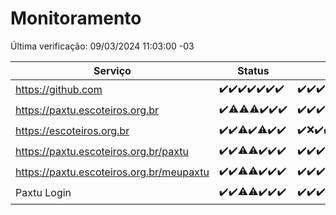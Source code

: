 # Monitoramento

Última verificação: 09/03/2024 11:03:00 -03

|Serviço|Status|Últimas 24h|
|---|---|---|
|https://github.com|<span title="2024-03-02: OK=24">✔️</span><span title="2024-03-03: OK=24">✔️</span><span title="2024-03-04: OK=22">✔️</span><span title="2024-03-05: OK=24">✔️</span><span title="2024-03-06: OK=24">✔️</span><span title="2024-03-07: OK=24">✔️</span><span title="2024-03-08: OK=14">✔️</span>|<span title="08/03/2024 11:06:00 -03 : 200">✔️</span><span title="08/03/2024 12:07:00 -03 : 200">✔️</span><span title="08/03/2024 13:07:00 -03 : 200">✔️</span><span title="08/03/2024 14:04:00 -03 : 200">✔️</span><span title="08/03/2024 15:08:00 -03 : 200">✔️</span><span title="08/03/2024 16:03:00 -03 : 200">✔️</span><span title="08/03/2024 17:06:00 -03 : 200">✔️</span><span title="08/03/2024 18:06:00 -03 : 200">✔️</span><span title="08/03/2024 19:07:00 -03 : 200">✔️</span><span title="08/03/2024 20:07:00 -03 : 200">✔️</span><span title="08/03/2024 21:28:00 -03 : 200">✔️</span><span title="08/03/2024 22:34:00 -03 : 200">✔️</span><span title="08/03/2024 23:09:00 -03 : 200">✔️</span><span title="09/03/2024 00:09:00 -03 : 200">✔️</span><span title="09/03/2024 01:07:00 -03 : 200">✔️</span><span title="09/03/2024 02:07:00 -03 : 200">✔️</span><span title="09/03/2024 03:09:00 -03 : 200">✔️</span><span title="09/03/2024 04:03:00 -03 : 200">✔️</span><span title="09/03/2024 05:07:00 -03 : 200">✔️</span><span title="09/03/2024 06:06:00 -03 : 200">✔️</span><span title="09/03/2024 07:04:00 -03 : 200">✔️</span><span title="09/03/2024 08:02:00 -03 : 200">✔️</span><span title="09/03/2024 09:09:00 -03 : 200">✔️</span><span title="09/03/2024 10:04:00 -03 : 200">✔️</span><span title="09/03/2024 11:03:00 -03 : 200">✔️</span>|
|https://paxtu.escoteiros.org.br|<span title="2024-03-02: OK=24">✔️</span><span title="2024-03-03: OK=23, Falhas=1">⚠️</span><span title="2024-03-04: OK=21, Falhas=1">⚠️</span><span title="2024-03-05: OK=23, Falhas=1">⚠️</span><span title="2024-03-06: OK=24">✔️</span><span title="2024-03-07: OK=24">✔️</span><span title="2024-03-08: OK=14">✔️</span>|<span title="08/03/2024 11:06:00 -03 : 200">✔️</span><span title="08/03/2024 12:07:00 -03 : 200">✔️</span><span title="08/03/2024 13:07:00 -03 : 200">✔️</span><span title="08/03/2024 14:04:00 -03 : 200">✔️</span><span title="08/03/2024 15:08:00 -03 : 200">✔️</span><span title="08/03/2024 16:03:00 -03 : 200">✔️</span><span title="08/03/2024 17:06:00 -03 : 200">✔️</span><span title="08/03/2024 18:06:00 -03 : 502">❌</span><span title="08/03/2024 19:07:00 -03 : 200">✔️</span><span title="08/03/2024 20:07:00 -03 : 200">✔️</span><span title="08/03/2024 21:28:00 -03 : 200">✔️</span><span title="08/03/2024 22:34:00 -03 : 200">✔️</span><span title="08/03/2024 23:09:00 -03 : 200">✔️</span><span title="09/03/2024 00:09:00 -03 : 200">✔️</span><span title="09/03/2024 01:07:00 -03 : 200">✔️</span><span title="09/03/2024 02:07:00 -03 : 200">✔️</span><span title="09/03/2024 03:09:00 -03 : 200">✔️</span><span title="09/03/2024 04:03:00 -03 : 200">✔️</span><span title="09/03/2024 05:07:00 -03 : 200">✔️</span><span title="09/03/2024 06:06:00 -03 : 200">✔️</span><span title="09/03/2024 07:04:00 -03 : 200">✔️</span><span title="09/03/2024 08:02:00 -03 : 200">✔️</span><span title="09/03/2024 09:09:00 -03 : 200">✔️</span><span title="09/03/2024 10:04:00 -03 : 200">✔️</span><span title="09/03/2024 11:03:00 -03 : 200">✔️</span>|
|https://escoteiros.org.br|<span title="2024-03-02: OK=24">✔️</span><span title="2024-03-03: OK=24">✔️</span><span title="2024-03-04: OK=21, Falhas=1">⚠️</span><span title="2024-03-05: OK=24">✔️</span><span title="2024-03-06: OK=23, Falhas=1">⚠️</span><span title="2024-03-07: OK=24">✔️</span><span title="2024-03-08: OK=14">✔️</span>|<span title="08/03/2024 11:06:00 -03 : 200">✔️</span><span title="08/03/2024 12:07:00 -03 : 500">❌</span><span title="08/03/2024 13:07:00 -03 : 200">✔️</span><span title="08/03/2024 14:04:00 -03 : 200">✔️</span><span title="08/03/2024 15:08:00 -03 : 200">✔️</span><span title="08/03/2024 16:03:00 -03 : 200">✔️</span><span title="08/03/2024 17:06:00 -03 : 200">✔️</span><span title="08/03/2024 18:06:00 -03 : 200">✔️</span><span title="08/03/2024 19:07:00 -03 : 200">✔️</span><span title="08/03/2024 20:07:00 -03 : 200">✔️</span><span title="08/03/2024 21:28:00 -03 : 200">✔️</span><span title="08/03/2024 22:34:00 -03 : 200">✔️</span><span title="08/03/2024 23:09:00 -03 : 200">✔️</span><span title="09/03/2024 00:09:00 -03 : 200">✔️</span><span title="09/03/2024 01:07:00 -03 : 200">✔️</span><span title="09/03/2024 02:07:00 -03 : 200">✔️</span><span title="09/03/2024 03:09:00 -03 : 200">✔️</span><span title="09/03/2024 04:03:00 -03 : 200">✔️</span><span title="09/03/2024 05:07:00 -03 : 200">✔️</span><span title="09/03/2024 06:06:00 -03 : 200">✔️</span><span title="09/03/2024 07:04:00 -03 : 200">✔️</span><span title="09/03/2024 08:02:00 -03 : 200">✔️</span><span title="09/03/2024 09:09:00 -03 : 200">✔️</span><span title="09/03/2024 10:04:00 -03 : 200">✔️</span><span title="09/03/2024 11:03:00 -03 : 200">✔️</span>|
|https://paxtu.escoteiros.org.br/paxtu|<span title="2024-03-02: OK=24">✔️</span><span title="2024-03-03: OK=24">✔️</span><span title="2024-03-04: OK=19, Falhas=3">⚠️</span><span title="2024-03-05: OK=23, Falhas=1">⚠️</span><span title="2024-03-06: OK=24">✔️</span><span title="2024-03-07: OK=24">✔️</span><span title="2024-03-08: OK=14">✔️</span>|<span title="08/03/2024 11:06:00 -03 : 200">✔️</span><span title="08/03/2024 12:07:00 -03 : 200">✔️</span><span title="08/03/2024 13:07:00 -03 : 200">✔️</span><span title="08/03/2024 14:04:00 -03 : 200">✔️</span><span title="08/03/2024 15:08:00 -03 : 200">✔️</span><span title="08/03/2024 16:03:00 -03 : 200">✔️</span><span title="08/03/2024 17:06:00 -03 : 200">✔️</span><span title="08/03/2024 18:06:00 -03 : 502">❌</span><span title="08/03/2024 19:07:00 -03 : 200">✔️</span><span title="08/03/2024 20:07:00 -03 : 200">✔️</span><span title="08/03/2024 21:28:00 -03 : 200">✔️</span><span title="08/03/2024 22:34:00 -03 : 200">✔️</span><span title="08/03/2024 23:09:00 -03 : 200">✔️</span><span title="09/03/2024 00:09:00 -03 : 200">✔️</span><span title="09/03/2024 01:07:00 -03 : 200">✔️</span><span title="09/03/2024 02:07:00 -03 : 200">✔️</span><span title="09/03/2024 03:09:00 -03 : 200">✔️</span><span title="09/03/2024 04:03:00 -03 : 200">✔️</span><span title="09/03/2024 05:07:00 -03 : 200">✔️</span><span title="09/03/2024 06:06:00 -03 : 200">✔️</span><span title="09/03/2024 07:04:00 -03 : 200">✔️</span><span title="09/03/2024 08:02:00 -03 : 200">✔️</span><span title="09/03/2024 09:09:00 -03 : 200">✔️</span><span title="09/03/2024 10:04:00 -03 : 200">✔️</span><span title="09/03/2024 11:03:00 -03 : 200">✔️</span>|
|https://paxtu.escoteiros.org.br/meupaxtu|<span title="2024-03-02: OK=24">✔️</span><span title="2024-03-03: OK=24">✔️</span><span title="2024-03-04: OK=19, Falhas=3">⚠️</span><span title="2024-03-05: OK=23, Falhas=1">⚠️</span><span title="2024-03-06: OK=24">✔️</span><span title="2024-03-07: OK=24">✔️</span><span title="2024-03-08: OK=14">✔️</span>|<span title="08/03/2024 11:06:00 -03 : 200">✔️</span><span title="08/03/2024 12:07:00 -03 : 200">✔️</span><span title="08/03/2024 13:07:00 -03 : 200">✔️</span><span title="08/03/2024 14:04:00 -03 : 200">✔️</span><span title="08/03/2024 15:08:00 -03 : 200">✔️</span><span title="08/03/2024 16:03:00 -03 : 200">✔️</span><span title="08/03/2024 17:06:00 -03 : 200">✔️</span><span title="08/03/2024 18:06:00 -03 : 502">❌</span><span title="08/03/2024 19:07:00 -03 : 200">✔️</span><span title="08/03/2024 20:07:00 -03 : 200">✔️</span><span title="08/03/2024 21:28:00 -03 : 200">✔️</span><span title="08/03/2024 22:34:00 -03 : 200">✔️</span><span title="08/03/2024 23:09:00 -03 : 200">✔️</span><span title="09/03/2024 00:09:00 -03 : 200">✔️</span><span title="09/03/2024 01:07:00 -03 : 200">✔️</span><span title="09/03/2024 02:07:00 -03 : 200">✔️</span><span title="09/03/2024 03:09:00 -03 : 200">✔️</span><span title="09/03/2024 04:03:00 -03 : 200">✔️</span><span title="09/03/2024 05:07:00 -03 : 200">✔️</span><span title="09/03/2024 06:06:00 -03 : 200">✔️</span><span title="09/03/2024 07:04:00 -03 : 200">✔️</span><span title="09/03/2024 08:02:00 -03 : 200">✔️</span><span title="09/03/2024 09:09:00 -03 : 200">✔️</span><span title="09/03/2024 10:04:00 -03 : 200">✔️</span><span title="09/03/2024 11:03:00 -03 : 200">✔️</span>|
|Paxtu Login|<span title="2024-03-02: OK=24">✔️</span><span title="2024-03-03: OK=24">✔️</span><span title="2024-03-04: OK=19, Falhas=3">⚠️</span><span title="2024-03-05: OK=23, Falhas=1">⚠️</span><span title="2024-03-06: OK=24">✔️</span><span title="2024-03-07: OK=24">✔️</span><span title="2024-03-08: OK=14">✔️</span>|<span title="08/03/2024 11:06:00 -03 : 200">✔️</span><span title="08/03/2024 12:07:00 -03 : 200">✔️</span><span title="08/03/2024 13:07:00 -03 : 200">✔️</span><span title="08/03/2024 14:04:00 -03 : 200">✔️</span><span title="08/03/2024 15:08:00 -03 : 200">✔️</span><span title="08/03/2024 16:03:00 -03 : 200">✔️</span><span title="08/03/2024 17:06:00 -03 : 200">✔️</span><span title="08/03/2024 18:06:00 -03 : 502">❌</span><span title="08/03/2024 19:07:00 -03 : 200">✔️</span><span title="08/03/2024 20:07:00 -03 : 200">✔️</span><span title="08/03/2024 21:28:00 -03 : 200">✔️</span><span title="08/03/2024 22:34:00 -03 : 200">✔️</span><span title="08/03/2024 23:09:00 -03 : 200">✔️</span><span title="09/03/2024 00:09:00 -03 : 200">✔️</span><span title="09/03/2024 01:07:00 -03 : 200">✔️</span><span title="09/03/2024 02:07:00 -03 : 200">✔️</span><span title="09/03/2024 03:09:00 -03 : 200">✔️</span><span title="09/03/2024 04:03:00 -03 : 200">✔️</span><span title="09/03/2024 05:07:00 -03 : 200">✔️</span><span title="09/03/2024 06:06:00 -03 : 200">✔️</span><span title="09/03/2024 07:04:00 -03 : 200">✔️</span><span title="09/03/2024 08:02:00 -03 : 200">✔️</span><span title="09/03/2024 09:09:00 -03 : 200">✔️</span><span title="09/03/2024 10:04:00 -03 : 200">✔️</span><span title="09/03/2024 11:03:00 -03 : 200">✔️</span>|
